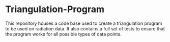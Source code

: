 # Triangulation-Program

This repository houses a code base used to create a triangulation program to be used on radiation data. It also contains a full set of tests to ensure that the program works for all possible types of data points.
